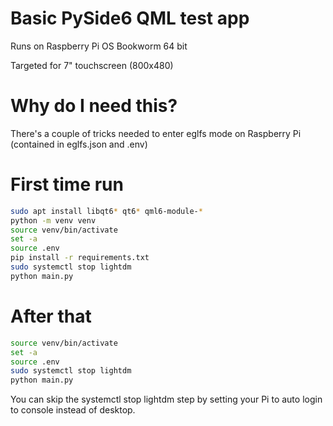 # Basic PySide6 QML test app

Runs on Raspberry Pi OS Bookworm 64 bit

Targeted for 7" touchscreen (800x480)

# Why do I need this?

There's a couple of tricks needed to enter eglfs mode on Raspberry Pi (contained in eglfs.json and .env)

# First time run

```sh
sudo apt install libqt6* qt6* qml6-module-*
python -m venv venv
source venv/bin/activate
set -a
source .env
pip install -r requirements.txt
sudo systemctl stop lightdm
python main.py
```

# After that

```sh
source venv/bin/activate
set -a
source .env
sudo systemctl stop lightdm
python main.py
```

You can skip the systemctl stop lightdm step by setting your Pi to auto login to console instead of desktop.
